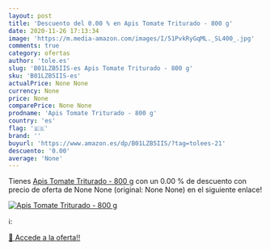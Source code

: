 ```yaml
---
layout: post
title: 'Descuento del 0.00 % en Apis Tomate Triturado - 800 g'
date: 2020-11-26 17:13:34
image: 'https://m.media-amazon.com/images/I/51PvkRyGqML._SL400_.jpg'
comments: true
category: ofertas
author: 'tole.es'
slug: 'B01LZB5IIS-es Apis Tomate Triturado - 800 g'
sku: 'B01LZB5IIS-es'
actualPrice: None None
currency: None
price: None
comparePrice: None None
prodname: 'Apis Tomate Triturado - 800 g'
country: 'es'
flag: '🇪🇸'
brand: ''
buyurl: 'https://www.amazon.es/dp/B01LZB5IIS/?tag=tolees-21'
descuento: '0.00'
average: 'None'
---
```


Tienes [Apis Tomate Triturado - 800 g](https://www.amazon.es/dp/B01LZB5IIS/?tag=tolees-21) con un 0.00 % de descuento con precio de oferta de None None (original: None None) en el siguiente enlace!

[![Apis Tomate Triturado - 800 g](https://m.media-amazon.com/images/I/51PvkRyGqML._SL400_.jpg)](https://www.amazon.es/dp/B01LZB5IIS/?tag=tolees-21)

ℹ️:


[🛒 Accede a la oferta!!](https://www.amazon.es/dp/B01LZB5IIS/?tag=tolees-21)
